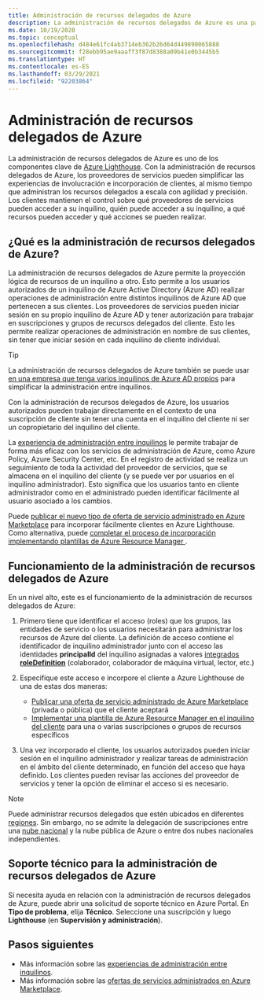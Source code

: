 ```yaml
---
title: Administración de recursos delegados de Azure
description: La administración de recursos delegados de Azure es una parte clave de Azure Lighthouse, lo que permite a los proveedores de servicios administrar recursos delegados a escala con agilidad y precisión.
ms.date: 10/19/2020
ms.topic: conceptual
ms.openlocfilehash: d484e61fc4ab3714eb362b26d64d449890065888
ms.sourcegitcommit: f28ebb95ae9aaaff3f87d8388a09b41e0b3445b5
ms.translationtype: HT
ms.contentlocale: es-ES
ms.lasthandoff: 03/29/2021
ms.locfileid: "92203864"
---
```

# <a name="azure-delegated-resource-management"></a>Administración de recursos delegados de Azure

La administración de recursos delegados de Azure es uno de los componentes clave de [Azure Lighthouse](../overview.md). Con la administración de recursos delegados de Azure, los proveedores de servicios pueden simplificar las experiencias de involucración e incorporación de clientes, al mismo tiempo que administran los recursos delegados a escala con agilidad y precisión. Los clientes mantienen el control sobre qué proveedores de servicios pueden acceder a su inquilino, quién puede acceder a su inquilino, a qué recursos pueden acceder y qué acciones se pueden realizar.

## <a name="what-is-azure-delegated-resource-management"></a>¿Qué es la administración de recursos delegados de Azure?

La administración de recursos delegados de Azure permite la proyección lógica de recursos de un inquilino a otro. Esto permite a los usuarios autorizados de un inquilino de Azure Active Directory (Azure AD) realizar operaciones de administración entre distintos inquilinos de Azure AD que pertenecen a sus clientes. Los proveedores de servicios pueden iniciar sesión en su propio inquilino de Azure AD y tener autorización para trabajar en suscripciones y grupos de recursos delegados del cliente. Esto les permite realizar operaciones de administración en nombre de sus clientes, sin tener que iniciar sesión en cada inquilino de cliente individual.

> [!TIP]
> La administración de recursos delegados de Azure también se puede usar [en una empresa que tenga varios inquilinos de Azure AD propios](enterprise.md) para simplificar la administración entre inquilinos.

Con la administración de recursos delegados de Azure, los usuarios autorizados pueden trabajar directamente en el contexto de una suscripción de cliente sin tener una cuenta en el inquilino del cliente ni ser un copropietario del inquilino del cliente.

La [experiencia de administración entre inquilinos](cross-tenant-management-experience.md) le permite trabajar de forma más eficaz con los servicios de administración de Azure, como Azure Policy, Azure Security Center, etc. En el registro de actividad se realiza un seguimiento de toda la actividad del proveedor de servicios, que se almacena en el inquilino del cliente (y se puede ver por usuarios en el inquilino administrador). Esto significa que los usuarios tanto en cliente administrador como en el administrado pueden identificar fácilmente al usuario asociado a los cambios.

Puede [publicar el nuevo tipo de oferta de servicio administrado en Azure Marketplace](../how-to/publish-managed-services-offers.md) para incorporar fácilmente clientes en Azure Lighthouse. Como alternativa, puede [completar el proceso de incorporación implementando plantillas de Azure Resource Manager ](../how-to/onboard-customer.md).

## <a name="how-azure-delegated-resource-management-works"></a>Funcionamiento de la administración de recursos delegados de Azure

En un nivel alto, este es el funcionamiento de la administración de recursos delegados de Azure:

1. Primero tiene que identificar el acceso (roles) que los grupos, las entidades de servicio o los usuarios necesitarán para administrar los recursos de Azure del cliente. La definición de acceso contiene el identificador de inquilino administrador junto con el acceso las identidades **principalId** del inquilino asignadas a valores [integrados **roleDefinition**](../../role-based-access-control/built-in-roles.md) (colaborador, colaborador de máquina virtual, lector, etc.)
2. Especifique este acceso e incorpore el cliente a Azure Lighthouse de una de estas dos maneras:
   - [Publicar una oferta de servicio administrado de Azure Marketplace](../how-to/publish-managed-services-offers.md) (privada o pública) que el cliente aceptará
   - [Implementar una plantilla de Azure Resource Manager en el inquilino del cliente](../how-to/onboard-customer.md) para una o varias suscripciones o grupos de recursos específicos

3. Una vez incorporado el cliente, los usuarios autorizados pueden iniciar sesión en el inquilino administrador y realizar tareas de administración en el ámbito del cliente determinado, en función del acceso que haya definido. Los clientes pueden revisar las acciones del proveedor de servicios y tener la opción de eliminar el acceso si es necesario.

> [!NOTE]
> Puede administrar recursos delegados que estén ubicados en diferentes [regiones](../../availability-zones/az-overview.md#regions). Sin embargo, no se admite la delegación de suscripciones entre una [nube nacional](../../active-directory/develop/authentication-national-cloud.md) y la nube pública de Azure o entre dos nubes nacionales independientes.

## <a name="support-for-azure-delegated-resource-management"></a>Soporte técnico para la administración de recursos delegados de Azure

Si necesita ayuda en relación con la administración de recursos delegados de Azure, puede abrir una solicitud de soporte técnico en Azure Portal. En **Tipo de problema**, elija **Técnico**. Seleccione una suscripción y luego **Lighthouse** (en **Supervisión y administración**).

## <a name="next-steps"></a>Pasos siguientes

- Más información sobre las [experiencias de administración entre inquilinos](cross-tenant-management-experience.md).
- Más información sobre las [ofertas de servicios administrados en Azure Marketplace](managed-services-offers.md).
